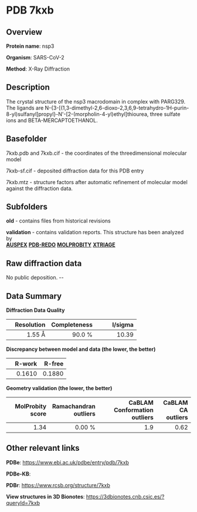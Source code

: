 # PDB 7kxb

## Overview

**Protein name**: nsp3

**Organism**: SARS-CoV-2

**Method**: X-Ray Diffraction

## Description

The crystal structure of the nsp3 macrodomain in complex with PARG329. The ligands are N-{3-[(1,3-dimethyl-2,6-dioxo-2,3,6,9-tetrahydro-1H-purin-8-yl)sulfanyl]propyl}-N'-[2-(morpholin-4-yl)ethyl]thiourea, three sulfate ions and BETA-MERCAPTOETHANOL.

## Basefolder

7kxb.pdb and 7kxb.cif - the coordinates of the threedimensional molecular model

7kxb-sf.cif - deposited diffraction data for this PDB entry

7kxb.mtz - structure factors after automatic refinement of molecular model against the diffraction data.

## Subfolders



**old** - contains files from historical revisions

**validation** - contains validation reports. This structure has been analyzed by <br>[**AUSPEX**](https://github.com/thorn-lab/coronavirus_structural_task_force/tree/master/pdb/nsp3/SARS-CoV-2/7kxb/validation/auspex) [**PDB-REDO**](https://github.com/thorn-lab/coronavirus_structural_task_force/tree/master/pdb/nsp3/SARS-CoV-2/7kxb/validation/pdb-redo) [**MOLPROBITY**](https://github.com/thorn-lab/coronavirus_structural_task_force/tree/master/pdb/nsp3/SARS-CoV-2/7kxb/validation/molprobity) [**XTRIAGE**](https://github.com/thorn-lab/coronavirus_structural_task_force/blob/master/pdb/nsp3/SARS-CoV-2/7kxb/validation/Xtriage_output.log)   



## Raw diffraction data

No public deposition. --<br> 

## Data Summary
**Diffraction Data Quality**

|   | Resolution | Completeness| I/sigma |
|---|-------------:|----------------:|--------------:|
|   |1.55 Å|90.0  %|<img width=50/>10.39|

**Discrepancy between model and data (the lower, the better)**

|   | **R-work**| **R-free**   
|---|-------------:|----------------:|           
||  0.1610|  0.1880|

**Geometry validation (the lower, the better)**

|   |**MolProbity<br>score**| **Ramachandran<br>outliers** | **CaBLAM<br>Conformation outliers** | **CaBLAM<br>CA outliers** |
|---|-------------:|----------------:|----------------:|----------------:|
||  1.34|  0.00 %|1.9|0.62|

 

 



## Other relevant links 
**PDBe**:  https://www.ebi.ac.uk/pdbe/entry/pdb/7kxb

**PDBe-KB**:  
 
**PDBr**: https://www.rcsb.org/structure/7kxb 

**View structures in 3D Bionotes**: https://3dbionotes.cnb.csic.es/?queryId=7kxb

